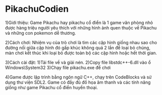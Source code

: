 # PikachuCodien
1)Giới thiệu: Game Pikachu hay pikachu cổ điển là 1 game văn phòng nhỏ được hàng triệu người yêu thích 
            với những hình ảnh quen thuộc về Pikachu và những con pokemon dễ thương.
            
2)Cách chơi: Nhiệm vụ của trò chơi là tìm các cặp hình giống nhau sao cho đường nối giữa cặp hình đó gấp khúc không quá 2 lần để loại bỏ chúng, 
            màn chơi kết thúc khi loại bỏ được toàn bộ các cặp hình hoặc hết thời gian.
            
3)Cách cài đặt:
    1)Tải file về và giải nén.
    2)Copy file libstdc++-6.dll vào ổ Windows\System32
    3)Chạy file pikachu.exe để chơi
    
4)Game được lập trình bằng ngôn ngữ C++, chạy trên CodeBlocks và sử dụng thư viện SDL2.
  Game có đầy đủ đồ họa âm thanh và các tính năng giống như game Pikachu cổ điển huyền thoại.
